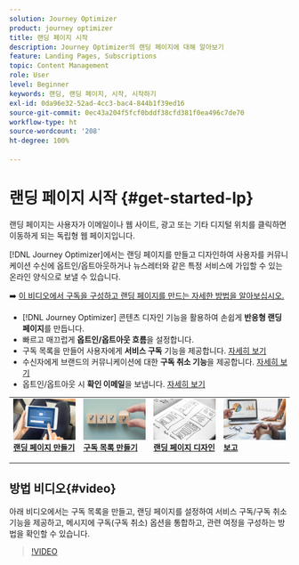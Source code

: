 ```yaml
---
solution: Journey Optimizer
product: journey optimizer
title: 랜딩 페이지 시작
description: Journey Optimizer의 랜딩 페이지에 대해 알아보기
feature: Landing Pages, Subscriptions
topic: Content Management
role: User
level: Beginner
keywords: 랜딩, 랜딩 페이지, 시작, 시작하기
exl-id: 0da96e32-52ad-4cc3-bac4-844b1f39ed16
source-git-commit: 0ec43a204f5fcf0bddf38cfd381f0ea496c7de70
workflow-type: ht
source-wordcount: '208'
ht-degree: 100%

---
```


# 랜딩 페이지 시작 {#get-started-lp}

랜딩 페이지는 사용자가 이메일이나 웹 사이트, 광고 또는 기타 디지털 위치를 클릭하면 이동하게 되는 독립형 웹 페이지입니다.

[!DNL Journey Optimizer]에서는 랜딩 페이지를 만들고 디자인하여 사용자를 커뮤니케이션 수신에 옵트인/옵트아웃하거나 뉴스레터와 같은 특정 서비스에 가입할 수 있는 온라인 양식으로 보낼 수 있습니다.

➡️ [이 비디오에서 구독을 구성하고 랜딩 페이지를 만드는 자세한 방법을 알아보십시오.](#video)

* [!DNL Journey Optimizer] 콘텐츠 디자인 기능을 활용하여 손쉽게 **반응형 랜딩 페이지**&#x200B;를 만듭니다.
* 빠르고 매끄럽게 **옵트인/옵트아웃 흐름**&#x200B;을 설정합니다.
* 구독 목록을 만들어 사용자에게 **서비스 구독** 기능을 제공합니다. [자세히 보기](lp-use-cases.md#subscription-to-a-service)
* 수신자에게 브랜드의 커뮤니케이션에 대한 **구독 취소 기능**&#x200B;을 제공합니다. [자세히 보기](lp-use-cases.md#opt-out)
* 옵트인/옵트아웃 시 **확인 이메일**&#x200B;을 보냅니다. [자세히 보기](lp-use-cases.md#send-confirmation-email)

<table style="table-layout:fixed"><tr style="border: 0;">
<td>
<a href="create-lp.md">
<img alt="리드" src="../assets/do-not-localize/lp-subscription.jpeg">
</a>
<div><a href="create-lp.md"><strong>랜딩 페이지 만들기</strong>
</div>
<p>
</td>
<td>
<a href="subscription-list.md">
<img alt="드물게" src="../assets/do-not-localize/lp-list.jpg">
</a>
<div>
<a href="subscription-list.md"><strong>구독 목록 만들기</strong></a>
</div>
<p></td>
<td>
<a href="design-lp.md">
<img alt="유효성 검사" src="../assets/do-not-localize/lp-design.jpg">
</a>
<div>
<a href="design-lp.md"><strong>랜딩 페이지 디자인</strong></a>
</div>
<p>
</td>
<td>
<a href="../reports/lp-report-live.md">
<img alt="유효성 검사" src="../assets/do-not-localize/lp-reporting.jpg">
</a>
<div>
<a href="../reports/lp-report-live.md"><strong>보고</strong></a>
</div>
<p>
</td>
</tr></table>

## 방법 비디오{#video}

아래 비디오에서는 구독 목록을 만들고, 랜딩 페이지를 설정하여 서비스 구독/구독 취소 기능을 제공하고, 메시지에 구독(구독 취소) 옵션을 통합하고, 관련 여정을 구성하는 방법을 확인할 수 있습니다.

>[!VIDEO](https://video.tv.adobe.com/v/344401?captions=kor&quality=12&learn=on)